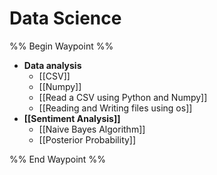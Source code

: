 # Data Science
%% Begin Waypoint %%
- **Data analysis**
	- [[CSV]]
	- [[Numpy]]
	- [[Read a CSV using Python and Numpy]]
	- [[Reading and Writing files using os]]
- **[[Sentiment Analysis]]**
	- [[Naive Bayes Algorithm]]
	- [[Posterior Probability]]

%% End Waypoint %%